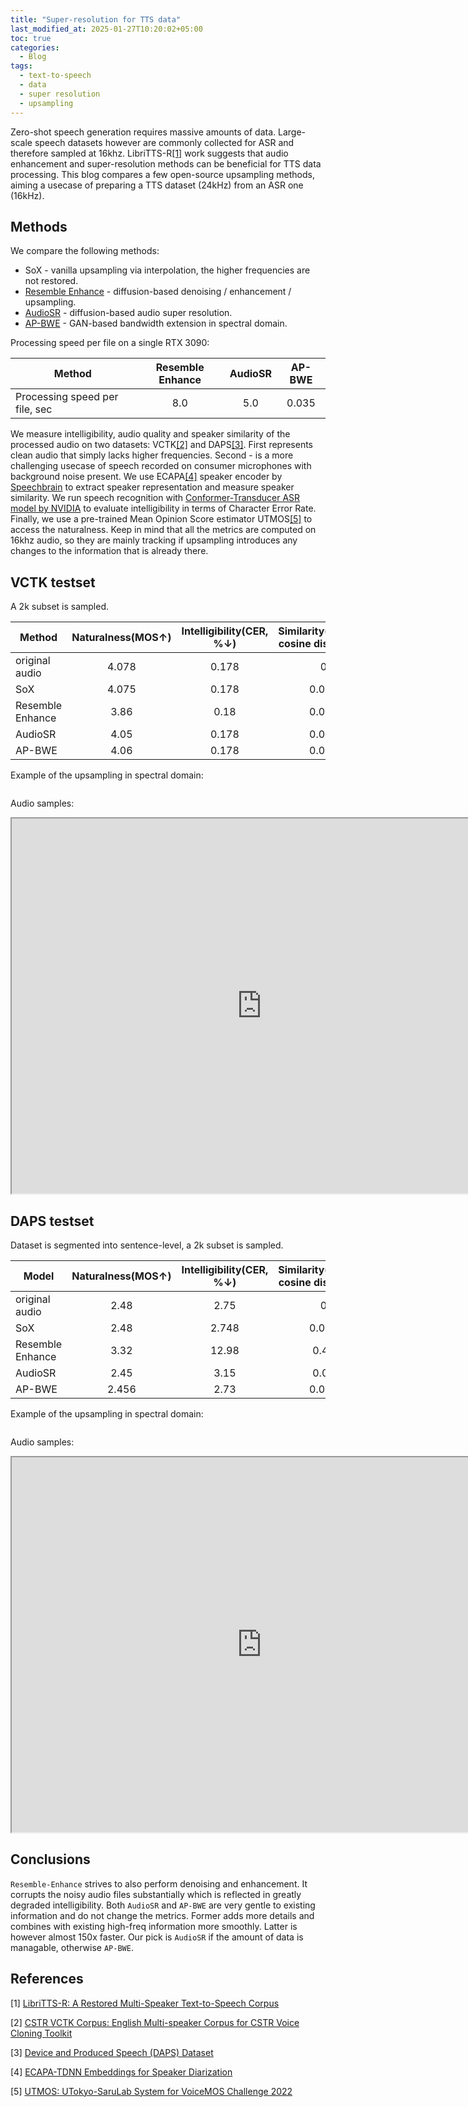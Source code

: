 ```yaml
---
title: "Super-resolution for TTS data"
last_modified_at: 2025-01-27T10:20:02+05:00
toc: true
categories:
  - Blog
tags:
  - text-to-speech
  - data
  - super resolution
  - upsampling
---
```


Zero-shot speech generation requires massive amounts of data.
Large-scale speech datasets however are commonly collected for ASR and therefore sampled at 16khz.
LibriTTS-R[[1]](#1) work suggests that audio enhancement and super-resolution methods can be beneficial for TTS data processing. This blog compares a few open-source upsampling methods,
aiming a usecase of preparing a TTS dataset (24kHz) from an ASR one (16kHz).

## Methods

We compare the following methods:

* SoX - vanilla upsampling via interpolation, the higher frequencies are not restored. 
* [Resemble Enhance](https://github.com/resemble-ai/resemble-enhance) - diffusion-based denoising / enhancement / upsampling.
* [AudioSR](https://github.com/haoheliu/versatile_audio_super_resolution) - diffusion-based audio super resolution.
* [AP-BWE](https://yxlu-0102.github.io/AP-BWE/) - GAN-based bandwidth extension in spectral domain.

Processing speed per file on a single RTX 3090:

| Method | Resemble Enhance | AudioSR | AP-BWE |
| --- | :---: | :---: | :---: |
| Processing speed per file, sec | 8.0 | 5.0 | 0.035 |

We measure intelligibility, audio quality and speaker similarity of the processed audio on two datasets: VCTK[[2]](#2) and DAPS[[3]](#3). First represents clean audio that simply lacks higher frequencies. Second - is a more challenging usecase of speech recorded on consumer microphones with background noise present.
We use ECAPA[[4]](#4) speaker encoder by [Speechbrain](https://huggingface.co/speechbrain/spkrec-ecapa-voxceleb) to extract speaker representation and measure speaker similarity. We run speech recognition with [Conformer-Transducer ASR model by NVIDIA](https://huggingface.co/nvidia/stt_en_conformer_transducer_xlarge#model-architecture) to evaluate intelligibility in terms of Character Error Rate. Finally, we use a pre-trained Mean Opinion Score estimator UTMOS[[5]](#5) to access the naturalness.
Keep in mind that all the metrics are computed on 16khz audio, so they are mainly tracking if upsampling
introduces any changes to the information that is already there. 

## VCTK testset

A 2k subset is sampled.

| Method | Naturalness(MOS↑)  | Intelligibility(CER, %↓) | Similarity(inverted cosine distance↓) |
| --- | :---: | :---: | :---: |
| original audio | 4.078 | 0.178 | 0 |
| SoX | 4.075 | 0.178 | 0.002 |
| Resemble Enhance | 3.86 | 0.18 | 0.079 |
| AudioSR | 4.05 | 0.178 | 0.039 |
| AP-BWE | 4.06 | 0.178 | 0.042 |

Example of the upsampling in spectral domain:

<figure style="width: 800px" class="align-center">
  <img src="{{ site.url }}{{ site.baseurl }}/assets/images/posts/dataset_super_resolution/vctk_example.png" alt="">
</figure>

Audio samples:

<iframe src="https://balacoonwebsite.s3.eu-north-1.amazonaws.com/posts/dataset_super_resolution/sr_vctk_demo.html" width="800" height="600"></iframe>

## DAPS testset

Dataset is segmented into sentence-level, a 2k subset is sampled.

| Model | Naturalness(MOS↑)  | Intelligibility(CER, %↓) | Similarity(inverted cosine distance↓) |
| --- | :---: | :---: | :---: |
| original audio | 2.48 | 2.75 | 0 |
| SoX | 2.48 | 2.748 | 0.008 |
| Resemble Enhance | 3.32 | 12.98 | 0.43 |
| AudioSR | 2.45 | 3.15 | 0.07 |
| AP-BWE | 2.456 | 2.73 | 0.007 |

Example of the upsampling in spectral domain:

<figure style="width: 800px" class="align-center">
  <img src="{{ site.url }}{{ site.baseurl }}/assets/images/posts/dataset_super_resolution/daps_example.png" alt="">
</figure>

Audio samples:

<iframe src="https://balacoonwebsite.s3.eu-north-1.amazonaws.com/posts/dataset_super_resolution/sr_daps_demo.html" width="800" height="600"></iframe>

## Conclusions

`Resemble-Enhance` strives to also perform denoising and enhancement.
It corrupts the noisy audio files substantially which is reflected in greatly degraded intelligibility.
Both `AudioSR` and `AP-BWE` are very gentle to existing information and do not change the metrics.
Former adds more details and combines with existing high-freq information more smoothly.
Latter is however almost 150x faster. Our pick is `AudioSR` if the amount of data is managable, otherwise `AP-BWE`.

## References
<a id="1">[1]</a>
[LibriTTS-R: A Restored Multi-Speaker Text-to-Speech Corpus](https://arxiv.org/abs/2305.18802)

<a id="2">[2]</a>
[CSTR VCTK Corpus: English Multi-speaker Corpus for CSTR Voice Cloning Toolkit](https://datashare.ed.ac.uk/handle/10283/3443)

<a id="3">[3]</a>
[Device and Produced Speech (DAPS) Dataset](https://ccrma.stanford.edu/~gautham/Site/daps_files/mysore-spl2015.pdf)

<a id="4">[4]</a>
[ECAPA-TDNN Embeddings for Speaker Diarization](https://arxiv.org/abs/2104.01466)

<a id="5">[5]</a>
[UTMOS: UTokyo-SaruLab System for VoiceMOS Challenge 2022](https://arxiv.org/abs/2204.02152)